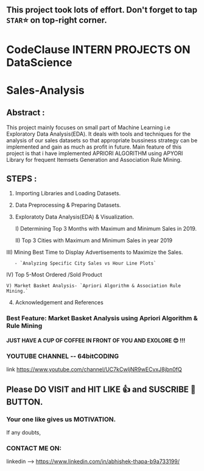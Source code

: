 ## This project took lots of effort. Don't forget to tap `STAR`⭐ on top-right corner.

# CodeClause INTERN PROJECTS ON DataScience

# Sales-Analysis

## Abstract :

This project mainly focuses on small part of Machine Learning i.e Exploratory Data Analysis(EDA). It deals with tools and techniques for the analysis of our sales datasets so that appropriate bussiness strategy can be implemented and gain as much as profit in future. Main feature of this project is that i have implemented APRIORI ALGORITHM using APYORI Library for frequent Itemsets Generation and Association Rule Mining.

## STEPS :
1) Importing Libraries and Loading Datasets.

2) Data Preprocessing & Preparing Datasets.

3) Exploratoty Data Analysis(EDA) & Visualization.

    I) Determining Top 3 Months with Maximum and Minimum Sales in 2019.

   II) Top 3 Cities with Maximum  and Minimum Sales in year 2019

  III) Mining Best Time to Display Advertisements to Maximize the Sales.

       - `Analyzing Specific City Sales vs Hour Line Plots`

   IV) Top 5-Most Ordered /Sold Product

    V) Market Basket Analysis- `Apriori Algorithm & Association Rule Mining.`


4) Acknowledgement and References

### Best Feature: Market Basket Analysis using Apriori Algorithm & Rule Mining
#### JUST HAVE A CUP OF COFFEE IN FRONT OF YOU AND EXOLORE 😊 !!!

### YOUTUBE CHANNEL -- 64bitCODING

link https://www.youtube.com/channel/UC7kCwIjNR9wECvxJ8jbn0fQ

## Please DO VISIT and HIT LIKE 👍 and SUSCRIBE 🔔 BUTTON.
### Your one like gives us MOTIVATION.

If any doubts,

### CONTACT ME ON:

linkedin --> https://www.linkedin.com/in/abhishek-thapa-b9a733199/
